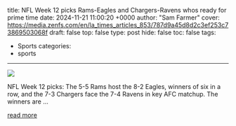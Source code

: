 title: NFL Week 12 picks Rams-Eagles and Chargers-Ravens whos ready for prime time
date: 2024-11-21 11:00:20 +0000
author: "Sam Farmer"
cover: https://media.zenfs.com/en/la_times_articles_853/787d9a45d8d2c3ef253c73869503068f
draft: false
top: false
type: post
hide: false
toc: false
tags:
  - Sports
categories:
  - sports
---

![](https://media.zenfs.com/en/la_times_articles_853/787d9a45d8d2c3ef253c73869503068f)

NFL Week 12 picks: The 5-5 Rams host the 8-2 Eagles, winners of six in a row, and the 7-3 Chargers face the 7-4 Ravens in key AFC matchup. The winners are ...

[read more](https://sports.yahoo.com/nfl-week-12-picks-rams-110020552.html)

